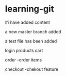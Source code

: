 # learning-git

#i have added content


a new master branch added

a test file has been added


login
products
cart


order 
 -order items

 checkout
    -chekout feature